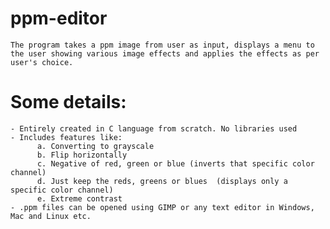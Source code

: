 # ppm-editor

    The program takes a ppm image from user as input, displays a menu to the user showing various image effects and applies the effects as per user's choice.

# Some details:
    - Entirely created in C language from scratch. No libraries used
    - Includes features like:
          a. Converting to grayscale
          b. Flip horizontally
          c. Negative of red, green or blue (inverts that specific color channel)
          d. Just keep the reds, greens or blues  (displays only a specific color channel)
          e. Extreme contrast
    - .ppm files can be opened using GIMP or any text editor in Windows, Mac and Linux etc.
